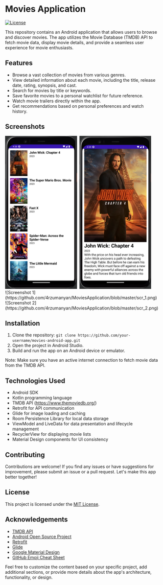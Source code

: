 # Movies Application

[![License](https://img.shields.io/badge/License-MIT-blue.svg)](https://opensource.org/licenses/MIT)

This repository contains an Android application that allows users to browse and discover movies. The app utilizes the Movie Database (TMDB) API to fetch movie data, display movie details, and provide a seamless user experience for movie enthusiasts.

## Features

- Browse a vast collection of movies from various genres.
- View detailed information about each movie, including the title, release date, rating, synopsis, and cast.
- Search for movies by title or keywords.
- Save favorite movies to a personal watchlist for future reference.
- Watch movie trailers directly within the app.
- Get recommendations based on personal preferences and watch history.

## Screenshots

<div>
  <img src="https://github.com/4rzumanyan/MoviesApplication/blob/master/scr_1.png" title="Screenshot 1" alt="Screenshot 1" height="500"/>&nbsp;
  <img src="https://github.com/4rzumanyan/MoviesApplication/blob/master/scr_2.png" title="Screenshot 2" alt="Screenshot 2" height="500"/>&nbsp;
</div>
![Screenshot 1](https://github.com/4rzumanyan/MoviesApplication/blob/master/scr_1.png)
![Screenshot 2](https://github.com/4rzumanyan/MoviesApplication/blob/master/scr_2.png)

## Installation

1. Clone the repository: `git clone https://github.com/your-username/movies-android-app.git`
2. Open the project in Android Studio.
3. Build and run the app on an Android device or emulator.

Note: Make sure you have an active internet connection to fetch movie data from the TMDB API.

## Technologies Used

- Android SDK
- Kotlin programming language
- TMDB API (https://www.themoviedb.org/)
- Retrofit for API communication
- Glide for image loading and caching
- Room Persistence Library for local data storage
- ViewModel and LiveData for data presentation and lifecycle management
- RecyclerView for displaying movie lists
- Material Design components for UI consistency

## Contributing

Contributions are welcome! If you find any issues or have suggestions for improvement, please submit an issue or a pull request. Let's make this app better together!

## License

This project is licensed under the [MIT License](LICENSE).

## Acknowledgements

- [TMDB API](https://www.themoviedb.org/documentation/api)
- [Android Open Source Project](https://source.android.com/)
- [Retrofit](https://square.github.io/retrofit/)
- [Glide](https://github.com/bumptech/glide)
- [Google Material Design](https://material.io/design/)
- [GitHub Emoji Cheat Sheet](https://github.com/ikatyang/emoji-cheat-sheet)

Feel free to customize the content based on your specific project, add additional sections, or provide more details about the app's architecture, functionality, or design.
